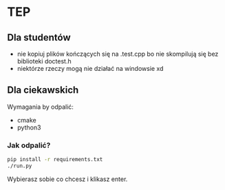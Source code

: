 # TEP

## Dla studentów

- nie kopiuj plików kończących się na .test.cpp bo nie skompilują się bez biblioteki doctest.h
- niektórze rzeczy mogą nie działać na windowsie xd

## Dla ciekawskich

Wymagania by odpalić:

- cmake
- python3

### Jak odpalić?

```bash
pip install -r requirements.txt
./run.py
```

Wybierasz sobie co chcesz i klikasz enter.
